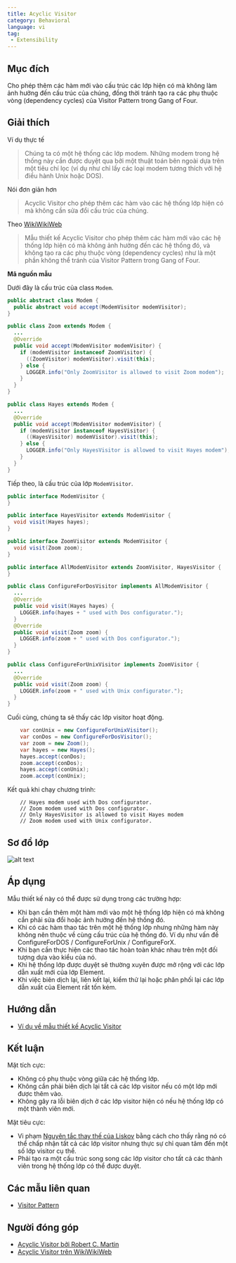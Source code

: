 ```yaml
---
title: Acyclic Visitor
category: Behavioral
language: vi
tag:
 - Extensibility
---
```


## Mục đích

Cho phép thêm các hàm mới vào cấu trúc các lớp hiện có mà không làm ảnh hưởng đến cấu trúc của chúng, đồng thời tránh
tạo ra các phụ thuộc vòng (dependency cycles) của Visitor Pattern trong Gang of Four.

## Giải thích

Ví dụ thực tế

> Chúng ta có một hệ thống các lớp modem. Những modem trong hệ thống này cần được duyệt qua bởi một thuật toán bên ngoài
> dựa trên một tiêu chí lọc (ví dụ như chỉ lấy các loại modem tương thích với hệ điều hành Unix hoặc DOS).

Nói đơn giản hơn

> Acyclic Visitor cho phép thêm các hàm vào các hệ thống lớp hiện có mà không cần sửa đổi cấu trúc của chúng.

Theo [WikiWikiWeb](https://wiki.c2.com/?AcyclicVisitor)

> Mẫu thiết kế Acyclic Visitor cho phép thêm các hàm mới vào các hệ thống lớp hiện có mà không ảnh hưởng đến các hệ
> thống đó, và không tạo ra các phụ thuộc vòng (dependency cycles) như là một phần không thể tránh của Visitor Pattern
> trong Gang of Four.

**Mã nguồn mẫu**

Dưới đây là cấu trúc của class `Modem`.

```java
public abstract class Modem {
  public abstract void accept(ModemVisitor modemVisitor);
}

public class Zoom extends Modem {
  ...
  @Override
  public void accept(ModemVisitor modemVisitor) {
    if (modemVisitor instanceof ZoomVisitor) {
      ((ZoomVisitor) modemVisitor).visit(this);
    } else {
      LOGGER.info("Only ZoomVisitor is allowed to visit Zoom modem");
    }
  }
}

public class Hayes extends Modem {
  ...
  @Override
  public void accept(ModemVisitor modemVisitor) {
    if (modemVisitor instanceof HayesVisitor) {
      ((HayesVisitor) modemVisitor).visit(this);
    } else {
      LOGGER.info("Only HayesVisitor is allowed to visit Hayes modem");
    }
  }
}
```

Tiếp theo, là cấu trúc của lớp `ModemVisitor`.

```java
public interface ModemVisitor {
}

public interface HayesVisitor extends ModemVisitor {
  void visit(Hayes hayes);
}

public interface ZoomVisitor extends ModemVisitor {
  void visit(Zoom zoom);
}

public interface AllModemVisitor extends ZoomVisitor, HayesVisitor {
}

public class ConfigureForDosVisitor implements AllModemVisitor {
  ...
  @Override
  public void visit(Hayes hayes) {
    LOGGER.info(hayes + " used with Dos configurator.");
  }
  @Override
  public void visit(Zoom zoom) {
    LOGGER.info(zoom + " used with Dos configurator.");
  }
}

public class ConfigureForUnixVisitor implements ZoomVisitor {
  ...
  @Override
  public void visit(Zoom zoom) {
    LOGGER.info(zoom + " used with Unix configurator.");
  }
}
```

Cuối cùng, chúng ta sẽ thấy các lớp visitor hoạt động.

```java
    var conUnix = new ConfigureForUnixVisitor();
    var conDos = new ConfigureForDosVisitor();
    var zoom = new Zoom();
    var hayes = new Hayes();
    hayes.accept(conDos);
    zoom.accept(conDos);
    hayes.accept(conUnix);
    zoom.accept(conUnix);   
```

Kết quả khi chạy chương trình:

```
    // Hayes modem used with Dos configurator.
    // Zoom modem used with Dos configurator.
    // Only HayesVisitor is allowed to visit Hayes modem
    // Zoom modem used with Unix configurator.
```

## Sơ đồ lớp

![alt text](../../../acyclic-visitor/etc/acyclic-visitor.png "Acyclic Visitor")

## Áp dụng

Mẫu thiết kế này có thể được sử dụng trong các trường hợp:

* Khi bạn cần thêm một hàm mới vào một hệ thống lớp hiện có mà không cần phải sửa đổi hoặc ảnh hưởng đến hệ thống đó.
* Khi có các hàm thao tác trên một hệ thống lớp nhưng những hàm này không nên thuộc về cùng cấu trúc của hệ thống đó. Ví
  dụ như vấn đề ConfigureForDOS / ConfigureForUnix / ConfigureForX.
* Khi bạn cần thực hiện các thao tác hoàn toàn khác nhau trên một đối tượng dựa vào kiểu của nó.
* Khi hệ thống lớp được duyệt sẽ thường xuyên được mở rộng với các lớp dẫn xuất mới của lớp Element.
* Khi việc biên dịch lại, liên kết lại, kiểm thử lại hoặc phân phối lại các lớp dẫn xuất của Element rất tốn kém.

## Hướng dẫn

* [Ví dụ về mẫu thiết kế Acyclic Visitor](https://codecrafter.blogspot.com/2012/12/the-acyclic-visitor-pattern.html)

## Kết luận

Mặt tích cực:

* Không có phụ thuộc vòng giữa các hệ thống lớp.
* Không cần phải biên dịch lại tất cả các lớp visitor nếu có một lớp mới được thêm vào.
* Không gây ra lỗi biên dịch ở các lớp visitor hiện có nếu hệ thống lớp có một thành viên mới.

Mặt tiêu cực:

* Vi phạm [Nguyên tắc thay thế của Liskov](https://java-design-patterns.com/principles/#liskov-substitution-principle)
  bằng cách cho thấy rằng nó có thể chấp nhận tất cả các lớp visitor nhưng thực sự chỉ quan tâm đến một số lớp visitor
  cụ thể.
* Phải tạo ra một cấu trúc song song các lớp visitor cho tất cả các thành viên trong hệ thống lớp có thể được duyệt.

## Các mẫu liên quan

* [Visitor Pattern](https://java-design-patterns.com/patterns/visitor/)

## Người đóng góp

* [Acyclic Visitor bởi Robert C. Martin](http://condor.depaul.edu/dmumaugh/OOT/Design-Principles/acv.pdf)
* [Acyclic Visitor trên WikiWikiWeb](https://wiki.c2.com/?AcyclicVisitor)
